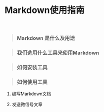 # Markdown使用指南
<br>

>### Markdown 是什么及用途

>### 我们选用什么工具来使用Markdown

>### 如何安装工具

>### 如何使用工具

1. 编写Markdown文档

2. 发送微信号文章
